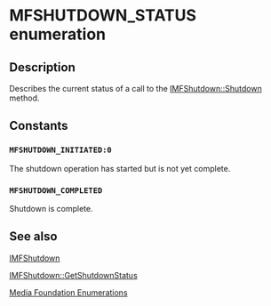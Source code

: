 # MFSHUTDOWN_STATUS enumeration

## Description

Describes the current status of a call to the [IMFShutdown::Shutdown](https://learn.microsoft.com/windows/desktop/api/mfidl/nf-mfidl-imfshutdown-shutdown) method.

## Constants

### `MFSHUTDOWN_INITIATED:0`

The shutdown operation has started but is not yet complete.

### `MFSHUTDOWN_COMPLETED`

Shutdown is complete.

## See also

[IMFShutdown](https://learn.microsoft.com/windows/desktop/api/mfidl/nn-mfidl-imfshutdown)

[IMFShutdown::GetShutdownStatus](https://learn.microsoft.com/windows/desktop/api/mfidl/nf-mfidl-imfshutdown-getshutdownstatus)

[Media Foundation Enumerations](https://learn.microsoft.com/windows/desktop/medfound/media-foundation-enumerations)